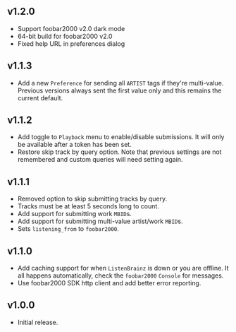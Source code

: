 ## v1.2.0
- Support foobar2000 v2.0 dark mode
- 64-bit build for foobar2000 v2.0
- Fixed help URL in preferences dialog

## v1.1.3
- Add a new `Preference` for sending all `ARTIST` tags if they're multi-value. Previous versions always sent the first value only and this remains the current default.

## v1.1.2
- Add toggle to `Playback` menu to enable/disable submissions. It will only be available after a token has been set.
- Restore skip track by query option. Note that previous settings are not remembered and custom queries will need setting again.

## v1.1.1
- Removed option to skip submitting tracks by query.
- Tracks must be at least 5 seconds long to count.
- Add support for submitting work `MBID`s.
- Add support for submitting multi-value artist/work `MBID`s.
- Sets `listening_from` to `foobar2000`.

## v1.1.0
- Add caching support for when `ListenBrainz` is down or you are offline. It all happens automatically, check the `foobar2000` `Console` for messages.
- Use foobar2000 SDK http client and add better error reporting.

## v1.0.0
- Initial release.
